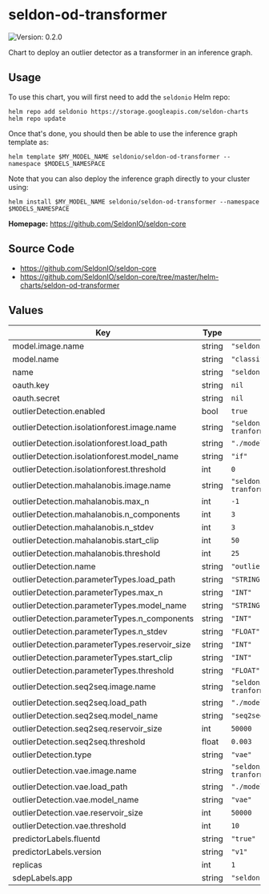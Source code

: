 # seldon-od-transformer

![Version: 0.2.0](https://img.shields.io/badge/Version-0.2.0-informational?style=flat-square)

Chart to deploy an outlier detector as a transformer in an inference graph.

## Usage

To use this chart, you will first need to add the `seldonio` Helm repo:

```shell
helm repo add seldonio https://storage.googleapis.com/seldon-charts
helm repo update
```

Once that's done, you should then be able to use the inference graph template as:

```shell
helm template $MY_MODEL_NAME seldonio/seldon-od-transformer --namespace $MODELS_NAMESPACE
```

Note that you can also deploy the inference graph directly to your cluster
using:

```shell
helm install $MY_MODEL_NAME seldonio/seldon-od-transformer --namespace $MODELS_NAMESPACE
```

**Homepage:** <https://github.com/SeldonIO/seldon-core>

## Source Code

* <https://github.com/SeldonIO/seldon-core>
* <https://github.com/SeldonIO/seldon-core/tree/master/helm-charts/seldon-od-transformer>

## Values

| Key | Type | Default | Description |
|-----|------|---------|-------------|
| model.image.name | string | `"seldonio/mock_classifier:1.0"` |  |
| model.name | string | `"classifier"` |  |
| name | string | `"seldon-od-transformer"` |  |
| oauth.key | string | `nil` |  |
| oauth.secret | string | `nil` |  |
| outlierDetection.enabled | bool | `true` |  |
| outlierDetection.isolationforest.image.name | string | `"seldonio/outlier-if-tranformer:0.1"` |  |
| outlierDetection.isolationforest.load_path | string | `"./models/"` |  |
| outlierDetection.isolationforest.model_name | string | `"if"` |  |
| outlierDetection.isolationforest.threshold | int | `0` |  |
| outlierDetection.mahalanobis.image.name | string | `"seldonio/outlier-mahalanobis-tranformer:0.1"` |  |
| outlierDetection.mahalanobis.max_n | int | `-1` |  |
| outlierDetection.mahalanobis.n_components | int | `3` |  |
| outlierDetection.mahalanobis.n_stdev | int | `3` |  |
| outlierDetection.mahalanobis.start_clip | int | `50` |  |
| outlierDetection.mahalanobis.threshold | int | `25` |  |
| outlierDetection.name | string | `"outlier-detector"` |  |
| outlierDetection.parameterTypes.load_path | string | `"STRING"` |  |
| outlierDetection.parameterTypes.max_n | string | `"INT"` |  |
| outlierDetection.parameterTypes.model_name | string | `"STRING"` |  |
| outlierDetection.parameterTypes.n_components | string | `"INT"` |  |
| outlierDetection.parameterTypes.n_stdev | string | `"FLOAT"` |  |
| outlierDetection.parameterTypes.reservoir_size | string | `"INT"` |  |
| outlierDetection.parameterTypes.start_clip | string | `"INT"` |  |
| outlierDetection.parameterTypes.threshold | string | `"FLOAT"` |  |
| outlierDetection.seq2seq.image.name | string | `"seldonio/outlier-s2s-lstm-tranformer:0.1"` |  |
| outlierDetection.seq2seq.load_path | string | `"./models/"` |  |
| outlierDetection.seq2seq.model_name | string | `"seq2seq"` |  |
| outlierDetection.seq2seq.reservoir_size | int | `50000` |  |
| outlierDetection.seq2seq.threshold | float | `0.003` |  |
| outlierDetection.type | string | `"vae"` |  |
| outlierDetection.vae.image.name | string | `"seldonio/outlier-vae-tranformer:0.1"` |  |
| outlierDetection.vae.load_path | string | `"./models/"` |  |
| outlierDetection.vae.model_name | string | `"vae"` |  |
| outlierDetection.vae.reservoir_size | int | `50000` |  |
| outlierDetection.vae.threshold | int | `10` |  |
| predictorLabels.fluentd | string | `"true"` |  |
| predictorLabels.version | string | `"v1"` |  |
| replicas | int | `1` |  |
| sdepLabels.app | string | `"seldon"` |  |
